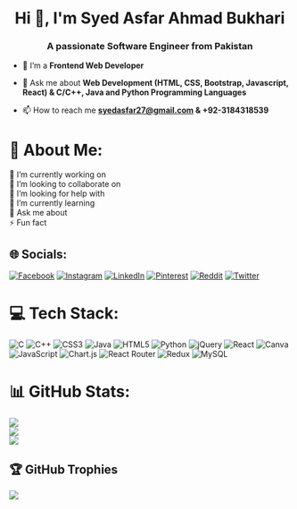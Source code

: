 <h1 align="center">Hi 👋, I'm Syed Asfar Ahmad Bukhari</h1>
<h3 align="center">A passionate Software Engineer from Pakistan</h3>

- 🌱 I’m a **Frontend Web Developer**

- 💬 Ask me about **Web Development (HTML, CSS, Bootstrap, Javascript, React) & C/C++, Java and Python Programming Languages**

- 📫 How to reach me **syedasfar27@gmail.com & +92-3184318539**

# 💫 About Me:
🔭 I’m currently working on<br>👯 I’m looking to collaborate on<br>🤝 I’m looking for help with<br>🌱 I’m currently learning<br>💬 Ask me about<br>⚡ Fun fact


## 🌐 Socials:
[![Facebook](https://img.shields.io/badge/Facebook-%231877F2.svg?logo=Facebook&logoColor=white)](https://facebook.com/https://www.facebook.com/syedasfar786) [![Instagram](https://img.shields.io/badge/Instagram-%23E4405F.svg?logo=Instagram&logoColor=white)](https://instagram.com/https://instagram.com/syed_asfar_27) [![LinkedIn](https://img.shields.io/badge/LinkedIn-%230077B5.svg?logo=linkedin&logoColor=white)](https://linkedin.com/in/https://www.linkedin.com/in/syed-asfar-ahmad-bukhari) [![Pinterest](https://img.shields.io/badge/Pinterest-%23E60023.svg?logo=Pinterest&logoColor=white)](https://pinterest.com/Syed_Asfar_27) [![Reddit](https://img.shields.io/badge/Reddit-%23FF4500.svg?logo=Reddit&logoColor=white)](https://reddit.com/user/syedasfar27) [![Twitter](https://img.shields.io/badge/Twitter-%231DA1F2.svg?logo=Twitter&logoColor=white)](https://twitter.com/https://twitter.com/Syed_Asfar_27) 

# 💻 Tech Stack:
![C](https://img.shields.io/badge/c-%2300599C.svg?style=for-the-badge&logo=c&logoColor=white) ![C++](https://img.shields.io/badge/c++-%2300599C.svg?style=for-the-badge&logo=c%2B%2B&logoColor=white) ![CSS3](https://img.shields.io/badge/css3-%231572B6.svg?style=for-the-badge&logo=css3&logoColor=white) ![Java](https://img.shields.io/badge/java-%23ED8B00.svg?style=for-the-badge&logo=java&logoColor=white) ![HTML5](https://img.shields.io/badge/html5-%23E34F26.svg?style=for-the-badge&logo=html5&logoColor=white) ![Python](https://img.shields.io/badge/python-3670A0?style=for-the-badge&logo=python&logoColor=ffdd54) ![jQuery](https://img.shields.io/badge/jquery-%230769AD.svg?style=for-the-badge&logo=jquery&logoColor=white) ![React](https://img.shields.io/badge/react-%2320232a.svg?style=for-the-badge&logo=react&logoColor=%2361DAFB) ![Canva](https://img.shields.io/badge/Canva-%2300C4CC.svg?style=for-the-badge&logo=Canva&logoColor=white) ![JavaScript](https://img.shields.io/badge/javascript-%23323330.svg?style=for-the-badge&logo=javascript&logoColor=%23F7DF1E) ![Chart.js](https://img.shields.io/badge/chart.js-F5788D.svg?style=for-the-badge&logo=chart.js&logoColor=white) ![React Router](https://img.shields.io/badge/React_Router-CA4245?style=for-the-badge&logo=react-router&logoColor=white) ![Redux](https://img.shields.io/badge/redux-%23593d88.svg?style=for-the-badge&logo=redux&logoColor=white) ![MySQL](https://img.shields.io/badge/mysql-%2300f.svg?style=for-the-badge&logo=mysql&logoColor=white)
# 📊 GitHub Stats:
![](https://github-readme-stats.vercel.app/api?username=Syed-Asfar-27&theme=blue-green&hide_border=false&include_all_commits=true&count_private=true)<br/>
![](https://github-readme-streak-stats.herokuapp.com/?user=Syed-Asfar-27&theme=blue-green&hide_border=false)<br/>
![](https://github-readme-stats.vercel.app/api/top-langs/?username=Syed-Asfar-27&theme=blue-green&hide_border=false&include_all_commits=true&count_private=true&layout=compact)

## 🏆 GitHub Trophies
![](https://github-profile-trophy.vercel.app/?username=Syed-Asfar-27&theme=monokai&no-frame=true&no-bg=true&margin-w=4)




